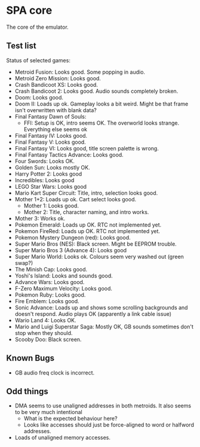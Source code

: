 # SPA core
The core of the emulator.

## Test list
Status of selected games:
- Metroid Fusion: Looks good. Some popping in audio.
- Metroid Zero Mission: Looks good.
- Crash Bandicoot XS: Looks good.
- Crash Bandicoot 2: Looks good. Audio sounds completely broken.
- Doom: Looks good.
- Doom II: Loads up ok. Gameplay looks a bit weird. Might be that frame isn't overwritten with blank data?
- Final Fantasy Dawn of Souls:
    - FFI: Setup is OK, intro seems OK. The overworld looks strange. Everything else seems ok
- Final Fantasy IV: Looks good.
- Final Fantasy V: Looks good.
- Final Fantasy VI: Looks good, title screen palette is wrong.
- Final Fantasy Tactics Advance: Looks good.
- Four Swords: Looks OK.
- Golden Sun: Looks mostly OK.
- Harry Potter 2: Looks good
- Incredibles: Looks good
- LEGO Star Wars: Looks good
- Mario Kart Super Circuit: Title, intro, selection looks good.
- Mother 1+2: Loads up ok. Cart select looks good.
    - Mother 1: Looks good.
    - Mother 2: Title, character naming, and intro works.
- Mother 3: Works ok.
- Pokemon Emerald: Loads up OK. RTC not implemented yet.
- Pokemon FireRed: Loads up OK. RTC not implemented yet.
- Pokemon Mystery Dungeon (red): Looks good.
- Super Mario Bros (NES): Black screen. Might be EEPROM trouble.
- Super Mario Bros 3 (Advance 4): Looks good
- Super Mario World: Looks ok. Colours seem very washed out (green swap?)
- The Minish Cap: Looks good.
- Yoshi's Island: Looks and sounds good.
- Advance Wars: Looks good.
- F-Zero Maximum Velocity: Looks good.
- Pokemon Ruby: Looks good.
- Fire Emblem: Looks good.
- Sonic Advance: Loads up and shows some scrolling backgrounds and doesn't respond. Audio plays OK (apparently a link cable issue)
- Wario Land 4: Looks OK.
- Mario and Luigi Superstar Saga: Mostly OK, GB sounds sometimes don't stop when they should.
- Scooby Doo: Black screen.

## Known Bugs
- GB audio freq clock is incorrect.

## Odd things
- DMA seems to use unaligned addresses in both metroids. It also seems to be very much intentional
    - What is the expected behaviour here?
    - Looks like accesses should just be force-aligned to word or halfword addresses.
- Loads of unaligned memory accesses.